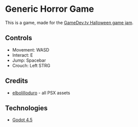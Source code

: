 # Generic Horror Game

This is a game, made for the [GameDev.tv Halloween game jam](https://itch.io/jam/gamedevtv-halloween-jam-2025).

## Controls
- Movement: WASD
- Interact: E
- Jump: Spacebar
- Crouch: Left STRG

## Credits
- [elbolilloduro](https://elbolilloduro.itch.io/) - all PSX assets

## Technologies
- [Godot 4.5](https://godotengine.org/)
